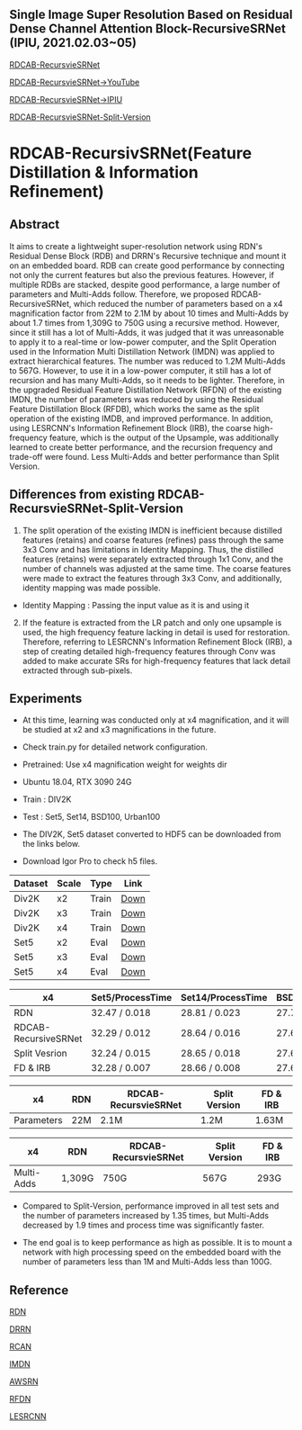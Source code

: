 ## Single Image Super Resolution Based on Residual Dense Channel Attention Block-RecursiveSRNet (IPIU, 2021.02.03~05) 

[RDCAB-RecursvieSRNet](https://github.com/HEEJOWOO/RDCAB-RecursiveSRNet-2021.02.IPIU-) 

[RDCAB-RecursvieSRNet→YouTube](https://www.youtube.com/watch?v=BW7Z-MUu7m4) 

[RDCAB-RecursvieSRNet→IPIU](http://www.ipiu.or.kr/2021/index.php)

[RDCAB-RecursvieSRNet-Split-Version](https://github.com/HEEJOWOO/RDCAB-RecursivSRNet-Split-Version-) 

# RDCAB-RecursivSRNet(Feature Distillation & Information Refinement)
## Abstract
It aims to create a lightweight super-resolution network using RDN's Residual Dense Block (RDB) and DRRN's Recursive technique and mount it on an embedded board. RDB can create good performance by connecting not only the current features but also the previous features. However, if multiple RDBs are stacked, despite good performance, a large number of parameters and Multi-Adds follow.
Therefore, we proposed RDCAB-RecursiveSRNet, which reduced the number of parameters based on a x4 magnification factor from 22M to 2.1M by about 10 times and Multi-Adds by about 1.7 times from 1,309G to 750G using a recursive method.
However, since it still has a lot of Multi-Adds, it was judged that it was unreasonable to apply it to a real-time or low-power computer, and the Split Operation used in the Information Multi Distillation Network (IMDN) was applied to extract hierarchical features. The number was reduced to 1.2M Multi-Adds to 567G.
However, to use it in a low-power computer, it still has a lot of recursion and has many Multi-Adds, so it needs to be lighter. Therefore, in the upgraded Residual Feature Distillation Network (RFDN) of the existing IMDN, the number of parameters was reduced by using the Residual Feature Distillation Block (RFDB), which works the same as the split operation of the existing IMDB, and improved performance.
In addition, using LESRCNN's Information Refinement Block (IRB), the coarse high-frequency feature, which is the output of the Upsample, was additionally learned to create better performance, and the recursion frequency and trade-off were found.
Less Multi-Adds and better performance than Split Version.

## Differences from existing RDCAB-RecursvieSRNet-Split-Version
1) The split operation of the existing IMDN is inefficient because distilled features (retains) and coarse features (refines) pass through the same 3x3 Conv and has limitations in Identity Mapping. Thus, the distilled features (retains) were separately extracted through 1x1 Conv, and the number of channels was adjusted at the same time. The coarse features were made to extract the features through 3x3 Conv, and additionally, identity mapping was made possible.

  * Identity Mapping : Passing the input value as it is and using it

2) If the feature is extracted from the LR patch and only one upsample is used, the high frequency feature lacking in detail is used for restoration. Therefore, referring to LESRCNN's Information Refinement Block (IRB), a step of creating detailed high-frequency features through Conv was added to make accurate SRs for high-frequency features that lack detail extracted through sub-pixels.




## Experiments
* At this time, learning was conducted only at x4 magnification, and it will be studied at x2 and x3 magnifications in the future.

* Check train.py for detailed network configuration.


* Pretrained: Use x4 magnification weight for weights dir


* Ubuntu 18.04, RTX 3090 24G
* Train : DIV2K
* Test : Set5, Set14, BSD100, Urban100

* The DIV2K, Set5 dataset converted to HDF5 can be downloaded from the links below.
* Download Igor Pro to check h5 files.



|Dataset|Scale|Type|Link|
|-------|-----|----|----|
|Div2K|x2|Train|[Down](https://www.dropbox.com/s/41sn4eie37hp6rh/DIV2K_x2.h5?dl=0)|
|Div2K|x3|Train|[Down](https://www.dropbox.com/s/4piy2lvhrjb2e54/DIV2K_x3.h5?dl=0)|
|Div2K|x4|Train|[Down](https://www.dropbox.com/s/ie4a6t7f9n5lgco/DIV2K_x4.h5?dl=0)|
|Set5|x2|Eval|[Down](https://www.dropbox.com/s/b7v5vis8duh9vwd/Set5_x2.h5?dl=0)|
|Set5|x3|Eval|[Down](https://www.dropbox.com/s/768b07ncpdfmgs6/Set5_x3.h5?dl=0)|
|Set5|x4|Eval|[Down](https://www.dropbox.com/s/rtu89xyatbb71qv/Set5_x4.h5?dl=0)|



|x4|Set5/ProcessTime|Set14/ProcessTime|BSD100/ProcessTime|Urban100/ProcessTime|
|--|----------------|-----------------|------------------|--------------------|
|RDN|32.47 / 0.018|28.81 / 0.023|27.72 / 0.017|26.61 / 0.040|
|RDCAB-RecursiveSRNet|32.29 / 0.012|28.64 / 0.016|27.62 / 0.013|26.16 / 0.021|
|Split Vesrion|32.24 / 0.015|28.65 / 0.018|27.62 / 0.018|26.08 / 0.026|
|FD & IRB|32.28 / 0.007|28.66 / 0.008|27.64 / 0.006|26.19 / 0.010|

|x4|RDN|RDCAB-RecursvieSRNet|Split Version|FD & IRB|
|-|---|--------------------|-------------|--------|
|Parameters|22M|2.1M|1.2M|1.63M|

|x4|RDN|RDCAB-RecursvieSRNet|Split Version|FD & IRB|
|-|---|--------------------|-------------|--------|
|Multi-Adds|1,309G|750G|567G|293G|

* Compared to Split-Version, performance improved in all test sets and the number of parameters increased by 1.35 times, but Multi-Adds decreased by 1.9 times and process time was significantly faster.

* The end goal is to keep performance as high as possible. It is to mount a network with high processing speed on the embedded board with the number of parameters less than 1M and Multi-Adds less than 100G.


## Reference
[RDN](https://arxiv.org/abs/1802.08797)

[DRRN](https://openaccess.thecvf.com/content_cvpr_2017/papers/Tai_Image_Super-Resolution_via_CVPR_2017_paper.pdf)

[RCAN](https://arxiv.org/abs/1807.02758)

[IMDN](https://arxiv.org/abs/1909.11856)

[AWSRN](https://arxiv.org/abs/1904.02358)

[RFDN](https://arxiv.org/abs/2009.11551)

[LESRCNN](https://arxiv.org/abs/2007.04344)
